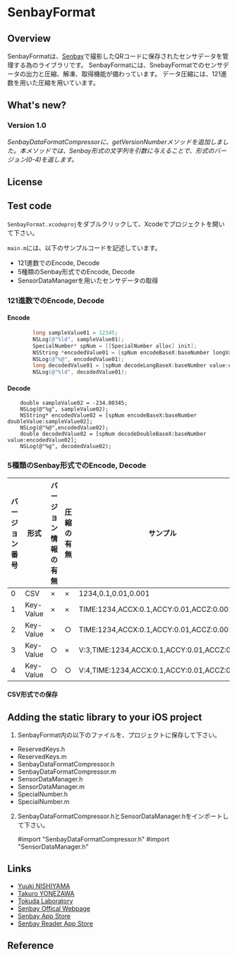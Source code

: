 # SenbayFormat

## Overview
SenbayFormatは、[Senbay](http://www.senbay.info "Senbay")で撮影したQRコードに保存されたセンサデータを管理する為のライブラリです。
SenbayFormatには、SnebayFormatでのセンサデータの出力と圧縮、解凍、取得機能が備わっています。
データ圧縮には、121進数を用いた圧縮を用いています。

## What's new?
### Version 1.0
_SenbayDataFormatCompressorに、getVersionNumberメソッドを追加しました。本メソッドでは、Senbay形式の文字列を引数に与えることで、形式のバージョン(0-4)を返します。_


## License


## Test code
`SenbayFormat.xcodeproj`をダブルクリックして、Xcodeでプロジェクトを開いて下さい。

`main.m`には、以下のサンプルコードを記述しています。

* 121進数でのEncode, Decode
* 5種類のSenbay形式でのEncode, Decode
* SensorDataManagerを用いたセンサデータの取得


### 121進数でのEncode, Decode
#### Encode
```Objective-C
        long sampleValue01 = 12345;
        NSLog(@"%ld", sampleValue01);
        SpecialNumber* spNum = [[SpecialNumber alloc] init];
        NSString *encodedValue01 = [spNum encodeBaseX:baseNumber longValue:sampleValue01];
        NSLog(@"%@", encodedValue01);
        long decodedValue01 = [spNum decodeLongBaseX:baseNumber value:encodedValue01];
        NSLog(@"%ld", decodedValue01);
```

#### Decode
        double sampleValue02 = -234.00345;
        NSLog(@"%g", sampleValue02);
        NSString* encodedValue02 = [spNum encodeBaseX:baseNumber doubleValue:sampleValue02];
        NSLog(@"%@",encodedValue02);
        double decodedValue02 = [spNum decodeDoubleBaseX:baseNumber value:encodedValue02];
        NSLog(@"%g", decodedValue02);


### 5種類のSenbay形式でのEncode, Decode
|バージョン番号|形式|バージョン情報の有無|圧縮の有無|サンプル|
|---|---|---|---|---|
|0|CSV|×|×|1234,0.1,0.01,0.001|
|1|Key-Value|×|×|TIME:1234,ACCX:0.1,ACCY:0.01,ACCZ:0.001|
|2|Key-Value|×|○|TIME:1234,ACCX:0.1,ACCY:0.01,ACCZ:0.001|
|3|Key-Value|○|×|V:3,TIME:1234,ACCX:0.1,ACCY:0.01,ACCZ:0.001|
|4|Key-Value|○|○|V:4,TIME:1234,ACCX:0.1,ACCY:0.01,ACCZ:0.001|



#### CSV形式での保存


## Adding the static library to your iOS project
1. SenbayFormat内の以下のファイルを、プロジェクトに保存して下さい。

* ReservedKeys.h
* ReservedKeys.m
* SenbayDataFormatCompressor.h
* SenbayDataFormatCompressor.m
* SensorDataManager.h
* SensorDataManager.m
* SpecialNumber.h
* SpecialNumber.m


2. SenbayDataFormatCompressor.hとSensorDataManager.hをインポートして下さい。

    #import "SenbayDataFormatCompressor.h" 
    #import "SensorDataManager.h"


## Links
* [Yuuki NISHIYAMA](http://www.ht.sfc.keio.ac.jp/~tetujin "Yuuki NISHIYAMA")
* [Takuro YONEZAWA](http://www.ht.sfc.keio.ac.jp/~takuro "Takuro YONEZAWA")
* [Tokuda Laboratory](http://www.ht.sfc.keio.ac.jp "Tokuda Laboratory")
* [Senbay Offical Webpage](http://www.senbay.info "Senbay")
* [Senbay App Store](https://itunes.apple.com/jp/app/id975034760 "App Store")
* [Senbay Reader App Store](https://itunes.apple.com/jp/app/senbay-reader-senbayde-cuo/id975073024?mt=8 "App Store")


## Reference
